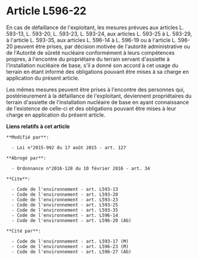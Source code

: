 # Article L596-22

En cas de défaillance de l'exploitant, les mesures prévues aux articles L. 593-13, L. 593-20, L. 593-23, L. 593-24, aux
articles L. 593-25 à L. 593-29, à l'article L. 593-35, aux articles L. 596-14 à L. 596-19 ou à l'article L. 596-20 peuvent
être prises, par décision motivée de l'autorité administrative ou de l'Autorité de sûreté nucléaire conformément à leurs
compétences propres, à l'encontre du propriétaire du terrain servant d'assiette à l'installation nucléaire de base, s'il a
donné son accord à cet usage du terrain en étant informé des obligations pouvant être mises à sa charge en application du
présent article. 

Les mêmes mesures peuvent être prises à l'encontre des personnes qui, postérieurement à la défaillance de l'exploitant,
deviennent propriétaires du terrain d'assiette de l'installation nucléaire de base en ayant connaissance de l'existence de
celle-ci et des obligations pouvant être mises à leur charge en application du présent article.

**Liens relatifs à cet article**

	**Modifié par**:

	  - Loi n°2015-992 du 17 août 2015 - art. 127

	**Abrogé par**:

	  - Ordonnance n°2016-128 du 10 février 2016 - art. 34

	**Cite**:

	  - Code de l'environnement - art. L593-13
	  - Code de l'environnement - art. L593-20
	  - Code de l'environnement - art. L593-23
	  - Code de l'environnement - art. L593-25
	  - Code de l'environnement - art. L593-35
	  - Code de l'environnement - art. L596-14
	  - Code de l'environnement - art. L596-20 (Ab)

	**Cité par**:

	  - Code de l'environnement - art. L593-17 (M)
	  - Code de l'environnement - art. L596-23 (M)
	  - Code de l'environnement - art. L596-27 (Ab)
